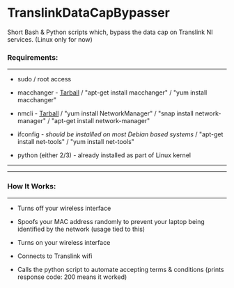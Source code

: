 # TranslinkDataCapBypasser
Short Bash &amp; Python scripts which, bypass the data cap on Translink NI services. (Linux only for now)

### Requirements:
---
* sudo / root access

* macchanger - [Tarball](http://mirrors.kernel.org/gnu/macchanger/) / "apt-get install macchanger" / "yum install macchanger"

* nmcli - [Tarball](http://www.linuxfromscratch.org/blfs/view/svn/basicnet/networkmanager.html) / "yum install NetworkManager" / "snap install network-manager" / "apt-get install network-manager"

* ifconfig - *should be installled on most Debian based systems* / "apt-get install net-tools" / "yum install net-tools"

* python (either 2/3) - already installed as part of Linux kernel

---
---

### How It Works:
---

* Turns off your wireless interface

* Spoofs your MAC address randomly to prevent your laptop being identified by the network (usage tied to this)

* Turns on your wireless interface

* Connects to Translink wifi

* Calls the python script to automate accepting terms &amp; conditions (prints response code: 200 means it worked)
